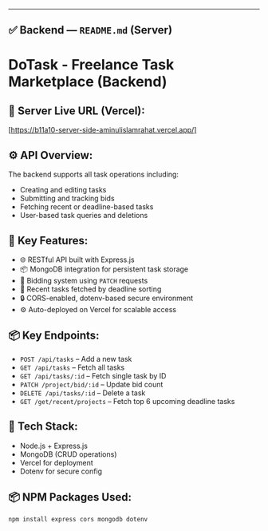 ---

## ✅ Backend — `README.md` (Server)

# DoTask - Freelance Task Marketplace (Backend)

## 🔗 Server Live URL (Vercel):

[https://b11a10-server-side-aminulislamrahat.vercel.app/]

## ⚙️ API Overview:

The backend supports all task operations including:

- Creating and editing tasks
- Submitting and tracking bids
- Fetching recent or deadline-based tasks
- User-based task queries and deletions

## 🚀 Key Features:

- 🌐 RESTful API built with Express.js
- 📦 MongoDB integration for persistent task storage
- 🔁 Bidding system using `PATCH` requests
- 📆 Recent tasks fetched by deadline sorting
- 🔒 CORS-enabled, dotenv-based secure environment
- ⚙️ Auto-deployed on Vercel for scalable access

## 📦 Key Endpoints:

- `POST /api/tasks` – Add a new task
- `GET /api/tasks` – Fetch all tasks
- `GET /api/tasks/:id` – Fetch single task by ID
- `PATCH /project/bid/:id` – Update bid count
- `DELETE /api/tasks/:id` – Delete a task
- `GET /get/recent/projects` – Fetch top 6 upcoming deadline tasks

## 🧰 Tech Stack:

- Node.js + Express.js
- MongoDB (CRUD operations)
- Vercel for deployment
- Dotenv for secure config

## 📦 NPM Packages Used:

```bash
npm install express cors mongodb dotenv
```
